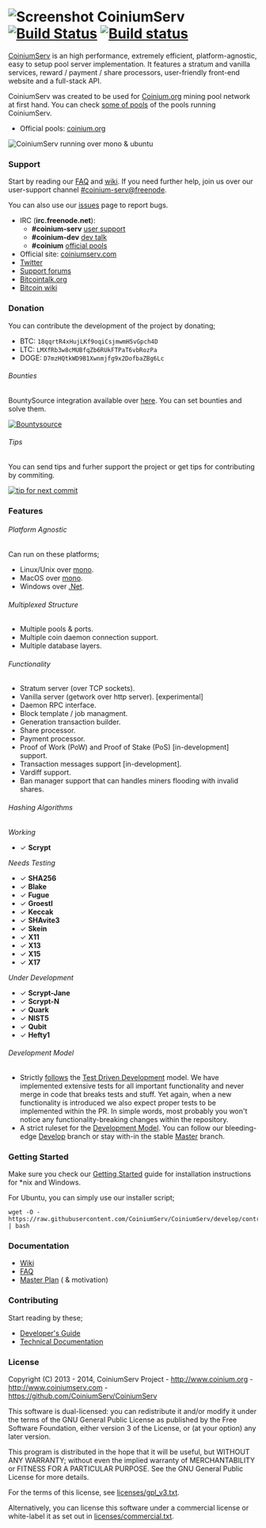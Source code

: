 # ![Screenshot](http://coinium.org/assets/images/logo/coinium-icon-48.png) CoiniumServ [![Build Status](https://travis-ci.org/CoiniumServ/CoiniumServ.svg?branch=develop)](https://travis-ci.org/CoiniumServ/CoiniumServ) [![Build status](https://ci.appveyor.com/api/projects/status/3x349ig9dt14943t)](https://ci.appveyor.com/project/raistlinthewiz/coiniumserv)
 
[CoiniumServ](https://github.com/CoiniumServ/CoiniumServ) is an high performance, extremely efficient, platform-agnostic, easy to setup pool server implementation. It features a stratum and vanilla services, reward / payment / share processors, user-friendly front-end website and a full-stack API.

CoiniumServ was created to be used for [Coinium.org](http://www.coinium.org) mining pool network at first hand. You can check [some of pools](https://github.com/CoiniumServ/CoiniumServ/wiki/Pools) of the pools running CoiniumServ.

* Official pools: [coinium.org](http://www.coinium.org)

![CoiniumServ running over mono & ubuntu](http://i.imgur.com/izIB5nq.png)

### Support

Start by reading our [FAQ](https://github.com/CoiniumServ/CoiniumServ/wiki/FAQ) and [wiki](https://github.com/CoiniumServ/CoiniumServ/wiki/). If you need further help, join us over our user-support channel [#coinium-serv@freenode](http://webchat.freenode.net/?channels=%23coinium-serv&prompt=1&uio=OT10cnVlde).

You can also use our [issues](https://github.com/CoiniumServ/CoiniumServ/issues) page to report bugs.

* IRC (**irc.freenode.net**):
  - **#coinium-serv** [user support](http://webchat.freenode.net/?channels=%23coinium-serv&prompt=1&uio=OT10cnVlde)
  - **#coinium-dev** [dev talk](http://webchat.freenode.net/?channels=%23coinium-dev&prompt=1&uio=OT10cnVlde)
  - **#coinium** [official pools](http://webchat.freenode.net/?channels=%23coinium&prompt=1&uio=OT10cnVlde)
* Official site: [coiniumserv.com](http://www.coiniumserv.com)
* [Twitter](http://twitter.com/coinium)
* [Support forums](http://forum.coinium.org/forum/19-support/)
* [Bitcointalk.org](https://bitcointalk.org/index.php?topic=604476.0)
* [Bitcoin wiki](https://en.bitcoin.it/wiki/CoiniumServ)

### Donation

You can contribute the development of the project by donating; 

* BTC: `18qqrtR4xHujLKf9oqiCsjmwmH5vGpch4D`
* LTC: `LMXfRb3w8cMUBfqZb6RUkFTPaT6vbRozPa`
* DOGE: `D7mzHQtkWD9B1Xwnmjfg9x2DofbaZBg6Lc`

###### Bounties

BountySource integration available over [here](https://www.bountysource.com/trackers/401667-coiniumserv). You can set bounties and solve them.

[![Bountysource](https://api.bountysource.com/badge/team?team_id=760&style=bounties_received)](https://www.bountysource.com/teams/coinium/issues?utm_source=Coinium&utm_medium=shield&utm_campaign=TEAM_BADGE_1)

###### Tips

You can send tips and furher support the project or get tips for contributing by commiting.

[![tip for next commit](http://tip4commit.com/projects/760.svg)](http://tip4commit.com/projects/760)

### Features

###### Platform Agnostic
Can run on these platforms;
* Linux/Unix over [mono](http://www.mono-project.com/).
* MacOS over [mono](http://www.mono-project.com/).
* Windows over [.Net](http://www.microsoft.com/net).

###### Multiplexed Structure
* Multiple pools & ports.
* Multiple coin daemon connection support.
* Multiple database layers.

###### Functionality
* Stratum server (over TCP sockets).
* Vanilla server (getwork over http server). [experimental]
* Daemon RPC interface.
* Block template / job managment.
* Generation transaction builder.
* Share processor.
* Payment processor.
* Proof of Work (PoW) and Proof of Stake (PoS) [in-development] support.
* Transaction messages support [in-development].
* Vardiff support.
* Ban manager support that can handles miners flooding with invalid shares.

###### Hashing Algorithms

_Working_
* ✓ __Scrypt__ 

_Needs Testing_

* ✓ __SHA256__ 
* ✓ __Blake__
* ✓ __Fugue__
* ✓ __Groestl__
* ✓ __Keccak__ 
* ✓ __SHAvite3__
* ✓ __Skein__ 
* ✓ __X11__ 
* ✓ __X13__ 
* ✓ __X15__ 
* ✓ __X17__

_Under Development_

* ✓ __Scrypt-Jane__ 
* ✓ __Scrypt-N__ 
* ✓ __Quark__ 
* ✓ __NIST5__
* ✓ __Qubit__
* ✓ __Hefty1__

###### Development Model
* Strictly [follows](https://github.com/CoiniumServ/CoiniumServ/tree/develop/src/Tests) the [Test Driven Development](http://en.wikipedia.org/wiki/Test-driven_development) model. We have implemented extensive tests for all important functionality and never merge in code that breaks tests and stuff. Yet again, when a new functionality is introduced we also expect proper tests to be implemented within the PR. In simple words, most probably you won't notice any functionality-breaking changes within the repository.
* A strict ruleset for the [Development Model](https://github.com/CoiniumServ/CoiniumServ/wiki/Development-Model). You can follow our bleeding-edge [Develop](https://github.com/CoiniumServ/CoiniumServ) branch or stay with-in the stable [Master](https://github.com/CoiniumServ/CoiniumServ/tree/master) branch.
   

### Getting Started

Make sure you check our [Getting Started](https://github.com/CoiniumServ/CoiniumServ/wiki/Getting-Started) guide for installation instructions for *nix and Windows.

For Ubuntu, you can simply use our installer script;

```
wget -O - https://raw.githubusercontent.com/CoiniumServ/CoiniumServ/develop/contrib/installers/ubuntu.sh | bash
```

### Documentation

* [Wiki](https://github.com/CoiniumServ/CoiniumServ/wiki/)
* [FAQ](https://github.com/CoiniumServ/CoiniumServ/wiki/FAQ)
* [Master Plan](https://github.com/CoiniumServ/CoiniumServ/wiki/Master-Plan) ( & motivation)

### Contributing

Start reading by these;

* [Developer's Guide](https://github.com/CoiniumServ/CoiniumServ/wiki/Developer's-Guide)
* [Technical Documentation](https://github.com/CoiniumServ/CoiniumServ/wiki/Technical-Documentation)

### License

Copyright (C) 2013 - 2014, CoiniumServ Project - http://www.coinium.org - 
http://www.coiniumserv.com - https://github.com/CoiniumServ/CoiniumServ

This software is dual-licensed: you can redistribute it and/or modify
it under the terms of the GNU General Public License as published by
the Free Software Foundation, either version 3 of the License, or
(at your option) any later version.

This program is distributed in the hope that it will be useful,
but WITHOUT ANY WARRANTY; without even the implied warranty of
MERCHANTABILITY or FITNESS FOR A PARTICULAR PURPOSE.  See the
GNU General Public License for more details.

For the terms of this license, see [licenses/gpl_v3.txt](https://github.com/CoiniumServ/CoiniumServ/blob/develop/licenses/gpl_v3.txt).

Alternatively, you can license this software under a commercial
license or white-label it as set out in [licenses/commercial.txt](https://github.com/CoiniumServ/CoiniumServ/blob/develop/licenses/commercial.txt).

